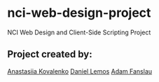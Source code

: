 # nci-web-design-project
NCI Web Design and Client-Side Scripting Project

## Project created by:
[Anastasiia Kovalenko](https://github.com/NastasiaKarpenko)
[Daniel Lemos](https://github.com/lemosdaniel)
[Adam Fanslau](https://github.com/adamfanslau)
